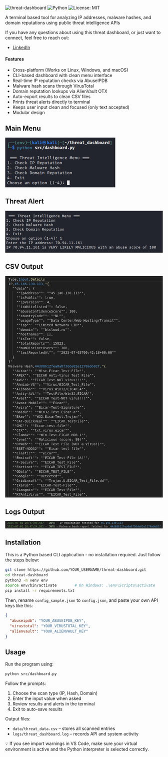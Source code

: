 ![threat-dashboard](https://img.shields.io/badge/status-Ready%20for%20Review-brightgreen)
![Python](https://img.shields.io/badge/python-3.x-blue)
![License: MIT](https://img.shields.io/badge/license-MIT-lightgrey)

A terminal based tool for analyzing IP addresses, malware hashes, and domain reputations using public threat intelligence APIs

If you have any questions about using this threat dashboard, or just want to connect, feel free to reach out:

- [LinkedIn](https://www.linkedin.com/in/antonio-del-campo/)

#### Features

* Cross-platform (Works on Linux, Windows, and macOS)
* CLI-based dashboard with clean menu interface
* Real-time IP reputation checks via AbuseIPDB
* Malware hash scans through VirusTotal
* Domain reputation lookups via AlienVault OTX
* Auto-export results to clean CSV files
* Prints threat alerts directly to terminal
* Keeps user input clean and focused (only text accepted)
* Modular design

## Main Menu
![menu](images/screenshot_menu.png)

## Threat Alert
![alert](images/screenshot_alert.png)

## CSV Output 
![csv](images/screenshot_csv.png)

## Logs Output
![logs](images/screenshot_logs.png)

## Installation

This is a Python based CLI application - no installation required. Just follow the steps below:

```bash
git clone https://github.com/YOUR_USERNAME/threat-dashboard.git
cd threat-dashboard
python3 -m venv env
source env/bin/activate        # On Windows: .\env\Scripts\activate
pip install -r requirements.txt
```

Then, rename `config_sample.json` to `config.json`, and paste your own API keys like this:

```json
{
  "abuseipdb": "YOUR_ABUSEIPDB_KEY",
  "virustotal": "YOUR_VIRUSTOTAL_KEY",
  "alienvault": "YOUR_ALIENVAULT_KEY"
}
```

## Usage

Run the program using:

```bash
python src/dashboard.py
```

Follow the prompts:

1. Choose the scan type (IP, Hash, Domain)
2. Enter the input value when asked
3. Review results and alerts in the terminal
4. Exit to auto-save results

Output files:
- `data/threat_data.csv` – stores all scanned entries
- `logs/threat_dashboard.log` – records API and system activity

💡 If you see import warnings in VS Code, make sure your virtual environment is active and the Python interpreter is selected correctly.